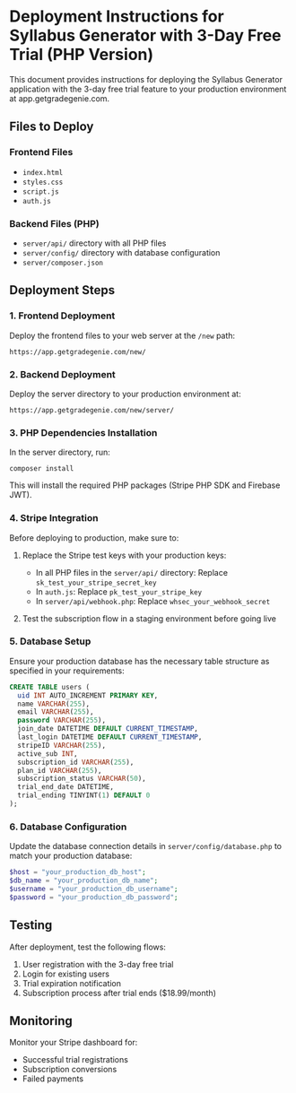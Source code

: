 # Deployment Instructions for Syllabus Generator with 3-Day Free Trial (PHP Version)

This document provides instructions for deploying the Syllabus Generator application with the 3-day free trial feature to your production environment at app.getgradegenie.com.

## Files to Deploy

### Frontend Files
- `index.html`
- `styles.css`
- `script.js`
- `auth.js`

### Backend Files (PHP)
- `server/api/` directory with all PHP files
- `server/config/` directory with database configuration
- `server/composer.json`

## Deployment Steps

### 1. Frontend Deployment

Deploy the frontend files to your web server at the `/new` path:
```
https://app.getgradegenie.com/new/
```

### 2. Backend Deployment

Deploy the server directory to your production environment at:
```
https://app.getgradegenie.com/new/server/
```

### 3. PHP Dependencies Installation

In the server directory, run:
```
composer install
```

This will install the required PHP packages (Stripe PHP SDK and Firebase JWT).

### 4. Stripe Integration

Before deploying to production, make sure to:

1. Replace the Stripe test keys with your production keys:
   - In all PHP files in the `server/api/` directory: Replace `sk_test_your_stripe_secret_key`
   - In `auth.js`: Replace `pk_test_your_stripe_key`
   - In `server/api/webhook.php`: Replace `whsec_your_webhook_secret`

2. Test the subscription flow in a staging environment before going live

### 5. Database Setup

Ensure your production database has the necessary table structure as specified in your requirements:

```sql
CREATE TABLE users (
  uid INT AUTO_INCREMENT PRIMARY KEY,
  name VARCHAR(255),
  email VARCHAR(255),
  password VARCHAR(255),
  join_date DATETIME DEFAULT CURRENT_TIMESTAMP,
  last_login DATETIME DEFAULT CURRENT_TIMESTAMP,
  stripeID VARCHAR(255),
  active_sub INT,
  subscription_id VARCHAR(255),
  plan_id VARCHAR(255),
  subscription_status VARCHAR(50),
  trial_end_date DATETIME,
  trial_ending TINYINT(1) DEFAULT 0
);
```

### 6. Database Configuration

Update the database connection details in `server/config/database.php` to match your production database:

```php
$host = "your_production_db_host";
$db_name = "your_production_db_name";
$username = "your_production_db_username";
$password = "your_production_db_password";
```

## Testing

After deployment, test the following flows:

1. User registration with the 3-day free trial
2. Login for existing users
3. Trial expiration notification
4. Subscription process after trial ends ($18.99/month)

## Monitoring

Monitor your Stripe dashboard for:
- Successful trial registrations
- Subscription conversions
- Failed payments
